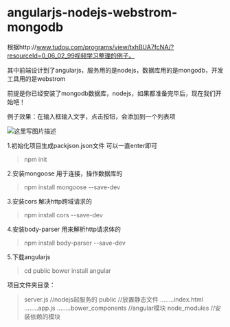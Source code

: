# angularjs-nodejs-webstrom-mongodb

根据http://www.tudou.com/programs/view/txhBUA7fcNA/?resourceId=0_06_02_99视频学习整理的例子。

其中前端设计到了angularjs，服务用的是nodejs，数据库用的是mongodb，开发工具用的是webstrom

前提是你已经安装了mongodb数据库，nodejs，如果都准备完毕后，现在我们开始吧！

例子效果：在输入框输入文字，点击按钮，会添加到一个列表项

![这里写图片描述](http://img.blog.csdn.net/20160630152420050)

1.初始化项目生成packjson.json文件  可以一直enter即可
>npm init

2.安装mongoose  用于连接，操作数据库的
>npm install mongoose --save-dev

3.安装cors 解决http跨域请求的
>npm install cors --save-dev

4.安装body-parser  用来解析http请求体的
>npm install body-parser --save-dev

5.下载angularjs
>cd public
>bower install angular


项目文件夹目录：
>server.js     //nodejs起服务的
>public        //放置静态文件
>........index.html
>........app.js
>........bower_components  //angular模块
>node_modules    //安装依赖的模块
